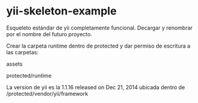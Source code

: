 yii-skeleton-example
====================

Esqueleto estándar de yii completamente funcional.
Decargar y renombrar por el nombre del futuro proyecto.

Crear la carpeta runtime dentro de protected y dar permiso de escritura a las carpetas:

assets

protected/runtime

La version de yii es la 1.1.16 released on Dec 21, 2014 ubicada dentro de /protected/vendor/yii/framework
